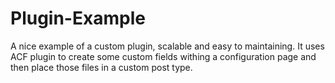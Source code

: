 # Plugin-Example
A nice example of a custom plugin, scalable and easy to maintaining. It uses ACF plugin to create some custom fields withing a configuration page and then place those files in a custom post type.
